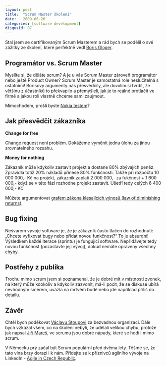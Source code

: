 ```yaml
---
layout: post
title:  "Scrum Master školení"
date:   2009-06-26
categories: [software development]
disqusId: 87
---
```

Stal jsem se certifikovaným Scrum Masterem a rád bych se podělil o své zážitky ze školení, které perfektně vedl [Boris Gloger](http://borisgloger.com/).
<!--more-->

Programátor vs. Scrum Master
------

Myslíte si, že děláte scrum? A je u vás Scrum Master zároveň programátor nebo ještě Product Owner? Scrum Master je samostatná role neslučitelná s ostatními! Borisovy argumenty nás přesvědčily, ale dovolím si tvrdit, že většinu z účastníků to překvapilo a přemýšleli, jak je to reálné protlačit ve firmě a jakou roli vlastně chceme sami zaujmout.

Mimochodem, prošli byste [Nokia testem](http://www.agilecollab.com/the-nokia-test)?

Jak přesvědčit zákazníka
------

__Change for free__

Change request není problém. Dokážeme vyměnit jednu úlohu za jinou srovnatelného rozsahu.

__Money for nothing__

Zákazník může kdykoliv zastavit projekt a dostane 80% zbývajích peněz. Zpravidla totiž 20% nákladů přinese 80% funkčnosti. Takže při rozpočtu 10 000 000,- Kč na projekt, zákazník zaplatí 2 000 000,- za fukčnost + 1 600 000,- když se v této fázi rozhodne projekt zastavit. Ušetří tedy celých 6 400 000,- Kč

Můžete argumentovat [grafem zákona klesajících výnosů (law of diminishing returns)](http://images.google.com/images?q=law%20of%20diminishing%20returns).

Bug fixing
------

Nešvarem vývoje software je, že je zákazník často tlačen do rozhodnutí: „Chcete vyfixovat bugy nebo přidat novou funkčnost?“ To je absurdní! 
Výsledkem každé iterace (sprintu) je fungující software. Nepřidávejte tedy novou funkčnost (pozastavte její vývoj), dokud nemáte opraveny 
všechny chyby.

Postřehy z publika
------

Trochu mimo scrum jsem si poznamenal, že je dobré mít v místnosti zvonek, na který může kdokoliv a kdykoliv zazvonit, má-li pocit, že se diskuse ubírá nevhodným směrem, uvázla na mrtvém bodě nebo jde například příliš do detailu.

Závěr
------

Chtěl bych poděkovat [Václavu Stoupovi](http://www.linkedin.com/in/vstoupa) za bezvadnou organizaci. Dále bych vzkázal všem, co na školení 
nebyli, že udělali velikou chybu, 
protože jak napsal [Jiří Mareš](http://jirablog.blogspot.com/2009/06/byl-jsem-na-scrum-master-training.html), ve scrumu jsou dobré nápady, 
které se hodí i mimo scrum.

V Německu prý začal být Scrum populární před dvěma lety. Těšme se, že tato vlna brzy dorazí i k nám. Přidejte se k příznivců agilního vývoje 
na LinkedIn - [Agile in Czech Republic](http://www.linkedin.com/groups?home=&gid=1222507).
